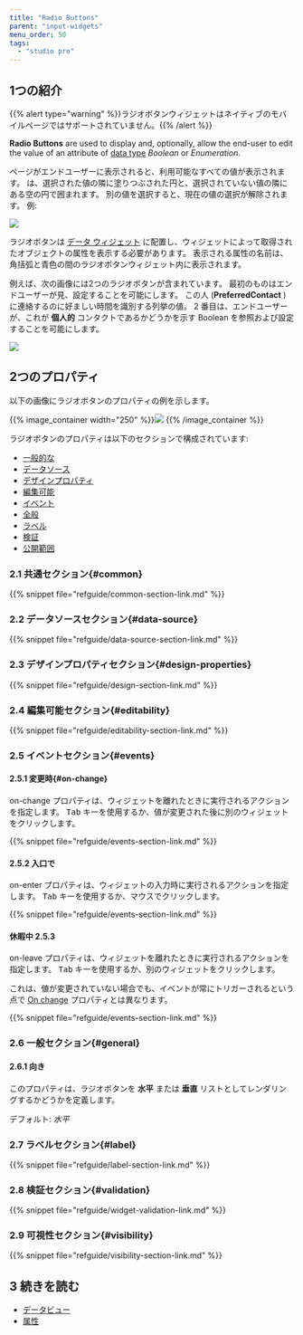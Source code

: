 ```yaml
---
title: "Radio Buttons"
parent: "input-widgets"
menu_order: 50
tags:
  - "studio pro"
---
```


## 1つの紹介

{{% alert type="warning" %}}ラジオボタンウィジェットはネイティブのモバイルページではサポートされていません。{{% /alert %}}

**Radio Buttons** are used to display and, optionally, allow the end-user to edit the value of an attribute of [data type](data-types) *Boolean* or *Enumeration*.

ページがエンドユーザーに表示されると、利用可能なすべての値が表示されます。 は、選択された値の隣に塗りつぶされた円と、選択されていない値の隣にある空の円で囲まれます。 別の値を選択すると、現在の値の選択が解除されます。 例:

![](attachments/radio-buttons/radio-buttons-displayed.png)

ラジオボタンは [データ ウィジェット](data-widgets) に配置し、ウィジェットによって取得されたオブジェクトの属性を表示する必要があります。 表示される属性の名前は、角括弧と青色の間のラジオボタンウィジェット内に表示されます。

例えば、次の画像には2つのラジオボタンが含まれています。  最初のものはエンドユーザーが見、設定することを可能にします。 この人 (**PreferredContact** ) に連絡するのに好ましい時間を識別する列挙の値。 2 番目は、エンドユーザーが、これが **個人的** コンタクトであるかどうかを示す Boolean を参照および設定することを可能にします。

![](attachments/radio-buttons/radio-buttons.png)

## 2つのプロパティ

以下の画像にラジオボタンのプロパティの例を示します。

{{% image_container width="250" %}}![](attachments/radio-buttons/radio-buttons-properties.png)
{{% /image_container %}}

ラジオボタンのプロパティは以下のセクションで構成されています:

* [一般的な](#common)
* [データソース](#data-source)
* [デザインプロパティ](#design-properties)
* [編集可能](#editability)
* [イベント](#events)
* [全般](#general)
* [ラベル](#label)
* [検証](#validation)
* [公開範囲](#visibility)

### 2.1 共通セクション{#common}

{{% snippet file="refguide/common-section-link.md" %}}

### 2.2 データソースセクション{#data-source}

{{% snippet file="refguide/data-source-section-link.md" %}}

### 2.3 デザインプロパティセクション{#design-properties}

{{% snippet file="refguide/design-section-link.md" %}}

### 2.4 編集可能セクション{#editability}

{{% snippet file="refguide/editability-section-link.md" %}}

### 2.5 イベントセクション{#events}

#### 2.5.1 変更時{#on-change}

on-change プロパティは、ウィジェットを離れたときに実行されるアクションを指定します。 <kbd>Tab</kbd> キーを使用するか、値が変更された後に別のウィジェットをクリックします。

{{% snippet file="refguide/events-section-link.md" %}}

#### 2.5.2 入口で

on-enter プロパティは、ウィジェットの入力時に実行されるアクションを指定します。 <kbd>Tab</kbd> キーを使用するか、マウスでクリックします。

{{% snippet file="refguide/events-section-link.md" %}}

#### 休暇中 2.5.3

on-leave プロパティは、ウィジェットを離れたときに実行されるアクションを指定します。 <kbd>Tab</kbd> キーを使用するか、別のウィジェットをクリックします。

これは、値が変更されていない場合でも、イベントが常にトリガーされるという点で [On change](#on-change) プロパティとは異なります。

{{% snippet file="refguide/events-section-link.md" %}}

### 2.6 一般セクション{#general}

#### 2.6.1 向き

このプロパティは、ラジオボタンを **水平** または **垂直** リストとしてレンダリングするかどうかを定義します。

デフォルト: *水平*

### 2.7 ラベルセクション{#label}

{{% snippet file="refguide/label-section-link.md" %}}

### 2.8 検証セクション{#validation}

{{% snippet file="refguide/widget-validation-link.md" %}}

### 2.9 可視性セクション{#visibility}

{{% snippet file="refguide/visibility-section-link.md" %}}

## 3 続きを読む

*   [データビュー](data-view)
*   [属性](attributes)
